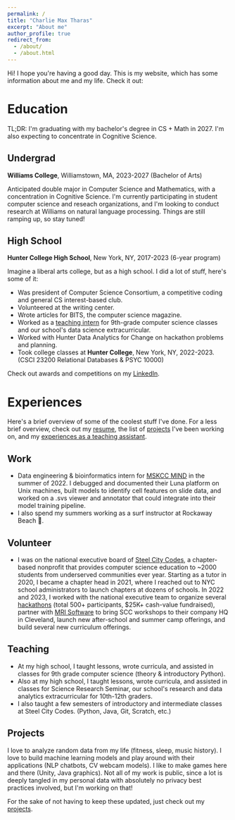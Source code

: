 ```yaml
---
permalink: /
title: "Charlie Max Tharas"
excerpt: "About me"
author_profile: true
redirect_from: 
  - /about/
  - /about.html
---
```


Hi! I hope you're having a good day. This is my website, which has some information about me and my life. Check it out:

# Education
TL;DR: I'm graduating with my bachelor's degree in CS + Math in 2027. I'm also expecting to concentrate in Cognitive Science.
## Undergrad
**Williams College**, Williamstown, MA, 2023-2027 (Bachelor of Arts)

Anticipated double major in Computer Science and Mathematics, with a concentration in Cognitive Science. l'm currently participating in student computer science and reseach organizations, and I'm looking to conduct research at Williams on natural language processing. Things are still ramping up, so stay tuned!

## High School

**Hunter College High School**, New York, NY, 2017-2023 (6-year program)

Imagine a liberal arts college, but as a high school. I did a lot of stuff, here's some of it:
- Was president of Computer Science Consortium, a competitive coding and general CS interest-based club.
- Volunteered at the writing center.
- Wrote articles for BITS, the computer science magazine.
- Worked as a [teaching intern](https://www.charliemax.dev/teaching/high-school) for 9th-grade computer science classes and our school's data science extracurricular.
- Worked with Hunter Data Analytics for Change on hackathon problems and planning.
- Took college classes at **Hunter College**, New York, NY, 2022-2023. (CSCI 23200 Relational Databases & PSYC 10000)

Check out awards and competitions on my [LinkedIn](https://linkedin.com/in/charlietharas).

  

# Experiences
Here's a brief overview of some of the coolest stuff I've done. For a less brief overview, check out my [resume](https://charliemax.dev/resume.pdf), the list of [projects](https://charliemax.dev/projects) I've been working on, and my [experiences as a teaching assistant](https://charliemax.dev/teaching).
## Work
- Data engineering & bioinformatics intern for [MSKCC MIND](https://www.mskcc.org/research-programs/msk-mind-multi-modal-integration-data) in the summer of 2022. I debugged and documented their Luna platform on Unix machines, built models to identify cell features on slide data, and worked on a .svs viewer and annotator that could integrate into their model training pipeline.
- I also spend my summers working as a surf instructor at Rockaway Beach 🌊.

## Volunteer
- I was on the national executive board of [Steel City Codes](https://steelcitycodes.org), a chapter-based nonprofit that provides computer science education to ~2000 students from underserved communities ever year. Starting as a tutor in 2020, I became a chapter head in 2021, where I reached out to NYC school administrators to launch chapters at dozens of schools. In 2022 and 2023, I worked with the national executive team to organize several [hackathons](https://devpost.com/hackathons?search=steel%20city%20hacks) (total 500+ participants, $25K+ cash-value fundraised), partner with [MRI Software](https://www.mrisoftware.com/) to bring SCC workshops to their company HQ in Cleveland, launch new after-school and summer camp offerings, and build several new curriculum offerings.

## Teaching
- At my high school, I taught lessons, wrote curricula, and assisted in classes for 9th grade computer science (theory & introductory Python).
- Also at my high school, I taught lessons, wrote curricula, and assisted in classes for Science Research Seminar, our school's research and data analytics extracurricular for 10th-12th graders.
- I also taught a few semesters of introductory and intermediate classes at Steel City Codes. (Python, Java, Git, Scratch, etc.)

## Projects
I love to analyze random data from my life (fitness, sleep, music history). I love to build machine learning models and play around with their applications (NLP chatbots, CV webcam models). I like to make games here and there (Unity, Java graphics). Not all of my work is public, since a lot is deeply tangled in my personal data with absolutely no privacy best practices involved, but I'm working on that!

For the sake of not having to keep these updated, just check out my [projects](https://charliemax.dev/portfolio).
